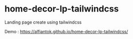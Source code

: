 # home-decor-lp-tailwindcss

Landing page create using tailwindcss

Demo : https://alfiantok.github.io/home-decor-lp-tailwindcss/
